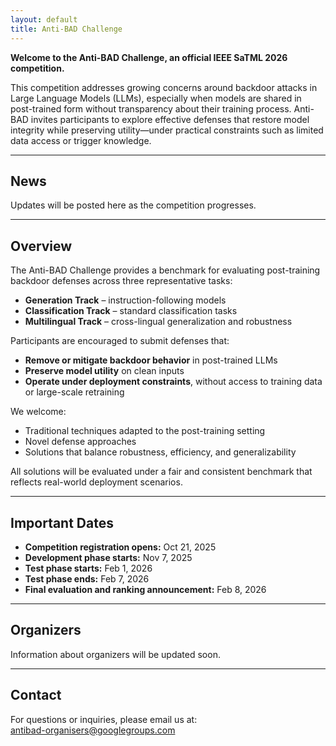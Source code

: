 ```yaml
---
layout: default
title: Anti-BAD Challenge
---
```


**Welcome to the Anti-BAD Challenge, an official IEEE SaTML 2026 competition.**

This competition addresses growing concerns around backdoor attacks in Large Language Models (LLMs), especially when models are shared in post-trained form without transparency about their training process. Anti-BAD invites participants to explore effective defenses that restore model integrity while preserving utility—under practical constraints such as limited data access or trigger knowledge.

---

## News

Updates will be posted here as the competition progresses.

---

## Overview

The Anti-BAD Challenge provides a benchmark for evaluating post-training backdoor defenses across three representative tasks:
- **Generation Track** – instruction-following models  
- **Classification Track** – standard classification tasks  
- **Multilingual Track** – cross-lingual generalization and robustness

Participants are encouraged to submit defenses that:
- **Remove or mitigate backdoor behavior** in post-trained LLMs  
- **Preserve model utility** on clean inputs  
- **Operate under deployment constraints**, without access to training data or large-scale retraining

We welcome:
- Traditional techniques adapted to the post-training setting  
- Novel defense approaches  
- Solutions that balance robustness, efficiency, and generalizability

All solutions will be evaluated under a fair and consistent benchmark that reflects real-world deployment scenarios.

---

## Important Dates

- **Competition registration opens:** Oct 21, 2025  
- **Development phase starts:** Nov 7, 2025  
- **Test phase starts:** Feb 1, 2026  
- **Test phase ends:** Feb 7, 2026  
- **Final evaluation and ranking announcement:** Feb 8, 2026

---

## Organizers

Information about organizers will be updated soon.

---

## Contact

For questions or inquiries, please email us at:  
[antibad-organisers@googlegroups.com](mailto:antibad-organisers@googlegroups.com)
